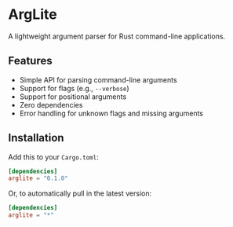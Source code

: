 # ArgLite

A lightweight argument parser for Rust command-line applications.

## Features

- Simple API for parsing command-line arguments
- Support for flags (e.g., `--verbose`)
- Support for positional arguments
- Zero dependencies
- Error handling for unknown flags and missing arguments

## Installation

Add this to your `Cargo.toml`:
```toml
[dependencies]
arglite = "0.1.0"
```
Or, to automatically pull in the latest version:
```toml
[dependencies]
arglite = "*"
```